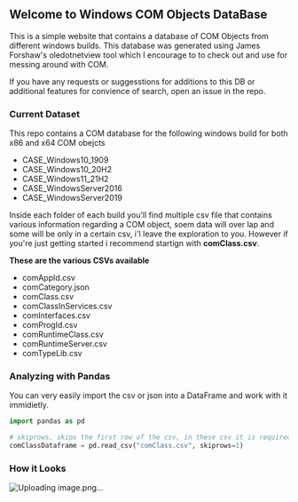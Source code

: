 ## Welcome to Windows COM Objects DataBase

This is a simple website that contains a database of COM Objects from different windows builds. 
This database was generated using James Forshaw's oledotnetview tool which I encourage to to check out and use for messing around with COM. 

If you have any requests or suggesstions for additions to this DB or additional features for convience of search, open an issue in the repo. 

### Current Dataset
This repo contains a COM database for the following windows build for both x86 and x64 COM obejcts 
- CASE_Windows10_1909
- CASE_Windows10_20H2
- CASE_Windows11_21H2
- CASE_WindowsServer2016
- CASE_WindowsServer2019

Inside each folder of each build you'll find multiple csv file that contains various information regarding a COM object, soem data will over lap and some will be only in a certain csv, i'l leave the exploration to you. 
However if you're just getting started i recommend startign with **comClass.csv**. 

**These are the various CSVs available**
- comAppId.csv
- comCategory.json
- comClass.csv
- comClassInServices.csv
- comInterfaces.csv
- comProgId.csv
- comRuntimeClass.csv
- comRuntimeServer.csv
- comTypeLib.csv

### Analyzing with Pandas
You can very easily import the csv or json into a DataFrame and work with it immidietly.

```python
import pandas as pd

# skiprows, skips the first row of the csv, in these csv it is required, otherwise the dataframe will not load currectly
comClassDataframe = pd.read_csv("comClass.csv", skiprows=1)
```

### How it Looks
![Uploading image.png…]()

